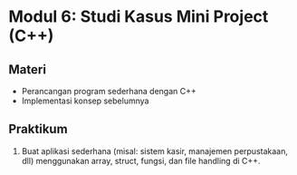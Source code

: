 # Modul 6: Studi Kasus Mini Project (C++)

## Materi
- Perancangan program sederhana dengan C++
- Implementasi konsep sebelumnya

## Praktikum
1. Buat aplikasi sederhana (misal: sistem kasir, manajemen perpustakaan, dll) menggunakan array, struct, fungsi, dan file handling di C++. 
